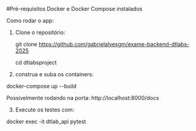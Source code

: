
#Pré-requisitos
Docker e Docker Compose instalados

Como rodar o app:
1. Clone o repositório:

   git clone https://github.com/gabrielalvesgm/exame-backend-dtlabs-2025

   cd dtlabsproject

2. construa e suba os containers:

docker-compose up --build

Possivelmente rodando na porta: http://localhost:8000/docs

3. Execute os testes com:

docker exec -it dtlab_api pytest
